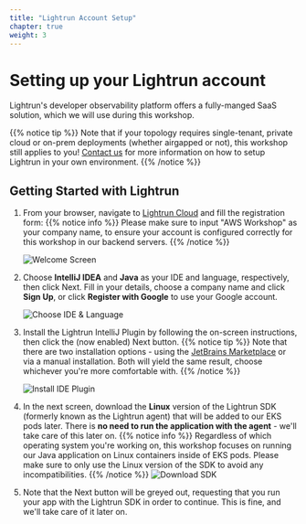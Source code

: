 ```yaml
---
title: "Lightrun Account Setup" 
chapter: true
weight: 3
---
```


# Setting up your Lightrun account

Lightrun's developer observability platform offers a fully-manged SaaS solution, which we will use during this workshop.

{{% notice tip %}}
Note that if your topology requires single-tenant, private cloud or on-prem deployments (whether airgapped or not), this workshop still applies to you!
[Contact us](https://lightrun.com/request-a-demo) for more information on how to setup Lightrun in your own environment.
{{% /notice %}}

## Getting Started with Lightrun

1. From your browser, navigate to [Lightrun Cloud](https://app.lightrun.com) and fill the registration form:
{{% notice info %}}
Please make sure to input  "AWS Workshop" as your company name, to ensure your account is configured correctly for this workshop in our backend servers.
{{% /notice %}}

   ![Welcome Screen](/images/01_Prerequisites/lightrun-1-welcome-screen.png)

2. Choose **IntelliJ IDEA** and **Java** as your IDE and language, respectively, then click Next.
Fill in your details, choose a company name and click **Sign Up**, or click **Register with Google** to use your Google account.

   ![Choose IDE & Language](/images/01_Prerequisites/lightrun-2-choose-ide-language.png)

3. Install the Lightrun IntelliJ Plugin by following the on-screen instructions, then click the (now enabled) Next button.
{{% notice tip %}}
Note that there are two installation options - using the [JetBrains Marketplace](https://plugins.jetbrains.com/plugin/16477-lightrun) or via a manual installation. Both will yield the same result, choose whichever you're more comfortable with.
{{% /notice %}}

   ![Install IDE Plugin](/images/01_Prerequisites/lightrun-3-install-IDE-plugin.png)

4. In the next screen, download the **Linux** version of the Lightrun SDK (formerly known as the Lightrun agent) that will be added to our EKS pods later. There is **no need to run the application with the agent** - we'll take care of this later on. 
{{% notice info %}}
Regardless of which operating system you're working on, this workshop focuses on running our Java application on Linux containers inside of EKS pods. Please make sure to only use the Linux version of the SDK to avoid any incompatibilities. 
{{% /notice %}}
   ![Download SDK](/images/01_Prerequisites/lightrun-4-download-sdk.png)

<!-- TODO: Maybe have users who input "AWS Workshop" as the company name have a flag enabling them to go into the console? -->
5. Note that the Next button will be greyed out, requesting that you run your app with the Lightrun SDK in order to continue. This is fine, and we'll take care of it later on.

